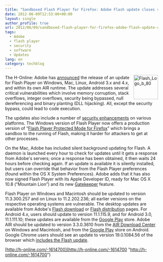 ```yaml
---
title: "Sandboxed Flash Player for Firefox: Adobe Flash update closes several critical holes"
date: 2012-06-09T12:53:00+00:00
layout: single
author_profile: true
url: 2012/06/09/sandboxed-flash-player-for-firefox-adobe-flash-update-closes-several-critical-holes/
tags:
  - Adobe
  - flash player
  - security
  - software
  - Updates
lang: en
category: techblog
---
```

<a href="http://lh4.ggpht.com/-RAspI1MLoAs/T9NASlqeg9I/AAAAAAAAGOA/zfLZo3iz0nA/s1600-h/Flash_Logo_b_80%25255B4%25255D.png" target="_blank"><img title="Flash_Logo_b_80" border="0" alt="Flash_Logo_b_80" align="right" src="http://lh6.ggpht.com/-ZAkaFlQZJzE/T9NAVbUpWsI/AAAAAAAAGOI/4xEsUqkpzuE/Flash_Logo_b_80_thumb%25255B2%25255D.png?imgmax=800" width="80" height="80" /></a>The H-Online: Adobe has [announced](http://www.adobe.com/support/security/bulletins/apsb12-14.html) the release of an update for Flash Player on Windows, Mac, Linux, Android 3.x and 4.x, and within its own AIR runtime. The update addresses several critical vulnerabilities which involve memory corruption, stack overflows, integer overflows, security being bypassed, null dereferencing and binary planting (DLL hijacking). All, except the security bypass, could lead to code execution. 

The updates also include a number of [security enhancements](http://blogs.adobe.com/asset/2012/06/flash-player-11-3-delivers-additional-security-capabilities-for-mac-and-firefox-users.html) on various platforms. The Windows version of Flash Player now offers a production version of &#8220;[Flash Player Protected Mode for Firefox](http://blogs.adobe.com/asset/2012/06/inside-flash-player-protected-mode-for-firefox.html)&#8221; which brings a sandbox to the running of Flash, making it harder for attackers to get at other processes. 

On the Mac, Adobe has included silent background updating for Flash. A daemon is launched every hour to check for updates until it gets a response from Adobe's servers; once a response has been obtained, it then waits 24 hours before checking again. If an update is available it is silently installed, but users can override that behavior from the Flash Player preferences (found within the OS X System Preferences). Adobe adds that it has also now signed Flash Player with its Apple Developer ID, ready for Mac OS X 10.8 (&#8220;Mountain Lion&#8221;) and its new [Gatekeeper](http://www.h-online.com/news/item/Apple-previews-OS-X-10-8-with-Gatekeeper-Update-1436172.html) feature. 

Flash Player on Windows and Macintosh should be updated to version 11.3.300.257 and on Linux to 11.2.202.236; all earlier versions on the respective operating systems are vulnerable. The desktop updates are available from Adobe's [Flash download](http://get.adobe.com/flashplayer/) or [Flash distribution](http://www.adobe.com/products/flashplayer/distribution3.html) pages. For Android 4.x, users should update to version 11.1.115.9, and for Android 3.0, 11.1.111.10; these updates are available from the [Google Play](https://play.google.com/store/apps/details?id=com.adobe.flashplayer&hl=en) store. Adobe AIR should be updated to version 3.3.0.3610 from the [AIR Download Center](http://get.adobe.com/air/) on Windows and Macintosh, and from the [Google Play](https://play.google.com/store/apps/details?id=com.adobe.air) store on Android. Google Chrome users should see an update to version 19.0.1084.56 of the browser which [includes the Flash update](http://googlechromereleases.blogspot.com/2012/06/stable-channel-update_08.html). 

[http://h-online.com/-1614700](http://h-online.com/-1614700 "http://h-online.com/-1614700")